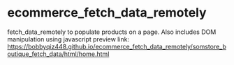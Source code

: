 # ecommerce_fetch_data_remotely
fetch_data_remotely to populate products on a page. Also includes DOM manipulation using javascript
preview link: https://bobbyqiz448.github.io/ecommerce_fetch_data_remotely/somstore_boutique_fetch_data/html/home.html
